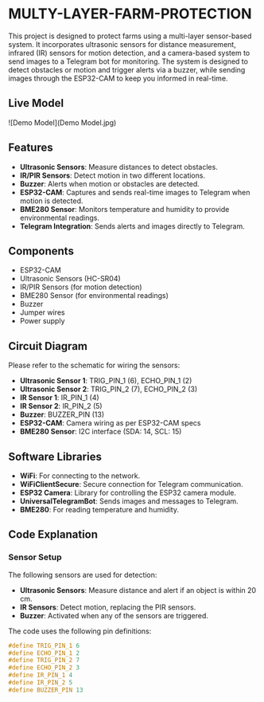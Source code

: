# MULTY-LAYER-FARM-PROTECTION

This project is designed to protect farms using a multi-layer sensor-based system. It incorporates ultrasonic sensors for distance measurement, infrared (IR) sensors for motion detection, and a camera-based system to send images to a Telegram bot for monitoring. The system is designed to detect obstacles or motion and trigger alerts via a buzzer, while sending images through the ESP32-CAM to keep you informed in real-time.

## Live Model

![Demo Model](Demo Model.jpg)

## Features

- **Ultrasonic Sensors**: Measure distances to detect obstacles.
- **IR/PIR Sensors**: Detect motion in two different locations.
- **Buzzer**: Alerts when motion or obstacles are detected.
- **ESP32-CAM**: Captures and sends real-time images to Telegram when motion is detected.
- **BME280 Sensor**: Monitors temperature and humidity to provide environmental readings.
- **Telegram Integration**: Sends alerts and images directly to Telegram.

## Components

- ESP32-CAM
- Ultrasonic Sensors (HC-SR04)
- IR/PIR Sensors (for motion detection)
- BME280 Sensor (for environmental readings)
- Buzzer
- Jumper wires
- Power supply

## Circuit Diagram

Please refer to the schematic for wiring the sensors:

- **Ultrasonic Sensor 1**: TRIG_PIN_1 (6), ECHO_PIN_1 (2)
- **Ultrasonic Sensor 2**: TRIG_PIN_2 (7), ECHO_PIN_2 (3)
- **IR Sensor 1**: IR_PIN_1 (4)
- **IR Sensor 2**: IR_PIN_2 (5)
- **Buzzer**: BUZZER_PIN (13)
- **ESP32-CAM**: Camera wiring as per ESP32-CAM specs
- **BME280 Sensor**: I2C interface (SDA: 14, SCL: 15)

## Software Libraries

- **WiFi**: For connecting to the network.
- **WiFiClientSecure**: Secure connection for Telegram communication.
- **ESP32 Camera**: Library for controlling the ESP32 camera module.
- **UniversalTelegramBot**: Sends images and messages to Telegram.
- **BME280**: For reading temperature and humidity.

## Code Explanation

### Sensor Setup

The following sensors are used for detection:
- **Ultrasonic Sensors**: Measure distance and alert if an object is within 20 cm.
- **IR Sensors**: Detect motion, replacing the PIR sensors.
- **Buzzer**: Activated when any of the sensors are triggered.

The code uses the following pin definitions:
```cpp
#define TRIG_PIN_1 6 
#define ECHO_PIN_1 2
#define TRIG_PIN_2 7
#define ECHO_PIN_2 3
#define IR_PIN_1 4
#define IR_PIN_2 5
#define BUZZER_PIN 13
